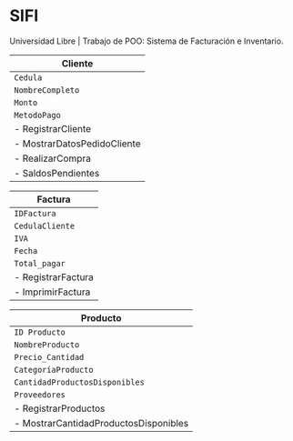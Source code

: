 # SIFI
Universidad Libre | Trabajo de POO: Sistema de Facturación e Inventario.

| Cliente |                           
| ------------- |                      
| `Cedula` |                          
| `NombreCompleto` |                 
| `Monto` |                            
| `MetodoPago` |                                                        
| - RegistrarCliente |                
| - MostrarDatosPedidoCliente |       
| - RealizarCompra | 
| - SaldosPendientes |  

| Factura |
| ------------- |
| `IDFactura` | 
| `CedulaCliente` | 
| `IVA` |
| `Fecha` |
| `Total_pagar` |
| - RegistrarFactura |
| - ImprimirFactura |

| Producto |
| ------------- |
| `ID Producto ` | 
| `NombreProducto ` | 
| `Precio_Cantidad ` | 
| `CategoríaProducto ` |
| `CantidadProductosDisponibles ` |
| `Proveedores  ` |
| - RegistrarProductos |
| - MostrarCantidadProductosDisponibles |
